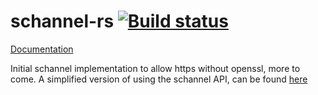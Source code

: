 schannel-rs [![Build status](https://ci.appveyor.com/api/projects/status/vefyauaf0oj10swu/branch/master?svg=true)](https://ci.appveyor.com/project/steffengy/schannel-rs/branch/master)
=====

[Documentation](http://steffengy.github.io/schannel-rs/doc/schannel/)

Initial schannel implementation to allow https without openssl, more to come.
A simplified version of using the schannel API, can be found [here](http://www.codeproject.com/Articles/2642/SSL-TLS-client-server-for-NET-and-SSL-tunnelling)
